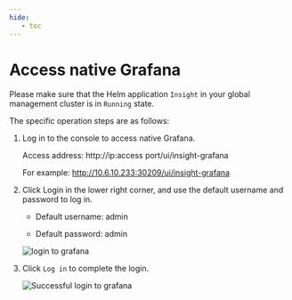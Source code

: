 ```yaml
---
hide:
   - toc
---
```


# Access native Grafana

Please make sure that the Helm application `Insight` in your global management cluster is in `Running` state.

The specific operation steps are as follows:

1. Log in to the console to access native Grafana.

     Access address: http://ip:access port/ui/insight-grafana

     For example: http://10.6.10.233:30209/ui/insight-grafana

2. Click Login in the lower right corner, and use the default username and password to log in.

     - Default username: admin

     - Default password: admin

     ![login to grafana](../../images/grafana02.png)

3. Click `Log in` to complete the login.

     ![Successful login to grafana](../../images/grafana03.png)